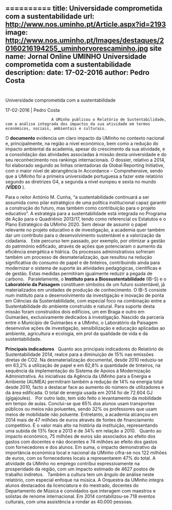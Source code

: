 ==========
 title: Universidade comprometida com a sustentabilidade
url: http://www.nos.uminho.pt/Article.aspx?id=2193
image: http://www.nos.uminho.pt/Images/destaques/20160216194255_uminhorvorescaminho.jpg
site name: Jornal Online UMINHO Universidade comprometida com a sustentabilidade
description: 
date: 17-02-2016
author: Pedro Costa
 --- 
# 

Universidade comprometida com a sustentabilidade

17-02-2016 | Pedro Costa

                        A UMinho publicou o Relatório de Sustentabilidade, com a análise integrada dos impactos da sua atividade em termos económicos, sociais, ambientais e culturais.

O **documento**  evidencia um claro impacto da UMinho no contexto nacional e, principalmente, na região a nível económico, bem como a redução do impacto ambiental da academia, apesar do crescimento da sua atividade, e a consolidação das atividades associadas à missão desta universidade e do seu reconhecimento nos rankings internacionais. O dossier, relativo a 2014, foi elaborado segundo as linhas orientadoras da Global Reporting Initiative, com o maior nível de abrangência In Accordance – Comprehensive, sendo que a UMinho foi a primeira universidade portuguesa a fazer este relatório segundo as diretrizes G4, a segunda a nível europeu e sexta no mundo (**VÍDEO** ).

Para o reitor António M. Cunha, “a sustentabilidade continuará a ser assumida como pilar estratégico de uma política institucional capaz garantir a construção do futuro, mas também como contribuição para o projeto educativo”. A estratégia para a sustentabilidade está integrada no Programa de Ação para o Quadriênio 2013/17, tendo como referencial os Estatutos e o Plano Estratégico da UMinho 2020. Sem deixar de assumir o papel relevante no projeto educativo e de investigação, a academia quer também dar um contributo para o desenvolvimento sustentável e a valorização da cidadania.
 
Este percurso tem passado, por exemplo, por otimizar a gestão do património edificado, através de ações que potenciaram o aumento da eficiência energética e hídrica. Os processos administrativos sofreram também um processo de desmaterialização, que resultou na redução significativa do consumo de papel e de tinteiros, contribuindo ainda para modernizar o sistema de suporte às atividades pedagógicas, científicas e de gestão. Estas medidas permitiram igualmente reduzir a pegada de carbono.
 
Paralelamente, o **Instituto para a Biossustentabilidade**  (IB-S) e o **Laboratório da Paisagem**  constituem símbolos de um futuro sustentável, já materializados em unidades de produção de conhecimento. O IB-S consiste num instituto para o desenvolvimento da investigação e inovação de ponta em Ciências da Sustentabilidade, com especial foco na combinação entre a Sustentabilidade do ambiente construído e natural. Para suporte desta missão foram construídos dois edifícios, um em Braga e outro em Guimarães, exclusivamente dedicados à investigação. Nascido da parceria entre o Município de Guimarães e a UMinho, o Laboratório da Paisagem desenvolve ações de investigação, sensibilização e educação aplicadas ao ambiente, agricultura e ecologia, em prol da qualidade de vida e da sustentabilidade.
 

**Principais indicadores** 
 
Quanto aos principais indicadores do Relatório de Sustentabilidade 2014, realce para a diminuição de 15% nas emissões diretas de CO2. Na desmaterialização documental, desde 2010 reduziu-se em 63,2% a utilização de papel e em 62,8% a quantidade de tinteiros, na sequência da implementação do Sistema de Apoios à Modernização Administrativa. As iniciativas da Agência da UMinho para a Energia e Ambiente (AUMEA) permitiram também a redução de 14% na energia total desde 2010, facto a destacar face ao aumento do número de utilizadores e da área edificada. O total de energia usada em 2014 foi de 72.604 GJ (gigajoules).
 
Por outro lado, tem sido feito o levantamento da mobilidade em tempo de aulas. Conclui-se que 65% dos alunos usam transportes públicos ou meios não poluentes, sendo 32% os professores que usam meios de mobilidade não poluente. Entretanto, a academia alcançou em 2014 mais de 47 milhões de euros através de fontes de financiamento competitivo. É o valor mais alto na história da instituição, representando uma subida de 13% face a 2013 e de 34% em relação a 2010.
 
Quanto ao impacto económico, 75 milhões de euros são associados ao efeito dos gastos com docentes e não docentes e 74 milhões ao efeito dos gastos com fornecedores e dos alunos. Em suma, o impacto demonstrativo da importância económica local e nacional da UMinho cifra-se nos 122 milhões de euros, com os fornecedores locais a representarem 47% do total. A atividade da UMinho no emprego contribui expressivamente na prosperidade da região, com um impacto estimado de 4627 postos de trabalho indiretos.
 
Também a cultura tem um ângulo de análise neste relatório, com especial enfoque na música. A Orquestra da UMinho integra alunos destacados da licenciatura e do mestrado, docentes do Departamento de Música e convidados que interagem com maestros e solistas de renome internacional. Em 2014 contabilizou-se 718 eventos culturais, com uma assistência a rondar as 40.000 pessoas.


